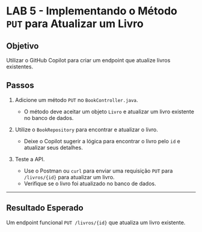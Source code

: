 # LAB 5 - Implementando o Método `PUT` para Atualizar um Livro

## Objetivo
Utilizar o GitHub Copilot para criar um endpoint que atualize livros existentes.

## Passos

1. Adicione um método `PUT` no `BookController.java`.
    - O método deve aceitar um objeto `Livro` e atualizar um livro existente no banco de dados.

2. Utilize o `BookRepository` para encontrar e atualizar o livro.
    - Deixe o Copilot sugerir a lógica para encontrar o livro pelo `id` e atualizar seus detalhes.

3. Teste a API.
    - Use o Postman ou `curl` para enviar uma requisição `PUT` para `/livros/{id}` para atualizar um livro.
    - Verifique se o livro foi atualizado no banco de dados.

---

## Resultado Esperado
Um endpoint funcional `PUT /livros/{id}` que atualiza um livro existente.
